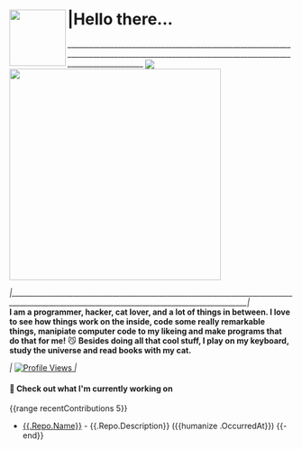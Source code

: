 <h1>|Hello there...
  <img align="left" src="https://thumbs.gfycat.com/BeneficialShamelessAmphiuma-size_restricted.gif" width="100"></h1>
 _________________________________________________________________________________________________________________________________________________
  <a href="https://github.com/CamoCatX">
  <img align="center" src="https://github-readme-stats.vercel.app/api?username=CamoCatX&count_private=true&layout=compact&show_icons=true&theme=chartreuse-dark" />
  </a>
  <a href="https://github.com/CamoCatX">
    <img align="center" src="https://github-readme-stats.vercel.app/api/top-langs/?username=CamoCatX&count_private=true&layout=compact&theme=chartreuse-dark&langs_count=13"width="375" />
  </a>

<br>

*|________________________________________________________________________________________________________________________________________________|*                 
**I am a programmer, hacker, cat lover, and a lot of things in between. I love to see how things work on the inside, code some really remarkable things, manipiate computer code to my likeing and make programs that do that for me!** 😼
**Besides doing all that cool stuff, I play on my keyboard, study the universe and read books with my cat.**

*|*
<a href="https://github.com/CamoCatX">
    <img src="https://komarev.com/ghpvc/?username=CamoCatX" alt="Profile Views" />
  </a>
  *|*
#### 👷 Check out what I'm currently working on
{{range recentContributions 5}}
- [{{.Repo.Name}}]({{.Repo.URL}}) - {{.Repo.Description}} ({{humanize .OccurredAt}})
{{- end}}